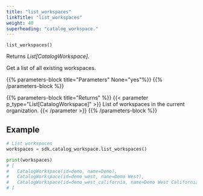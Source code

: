 ```yaml
---
title: "list_workspaces"
linkTitle: "list_workspaces"
weight: 40
superheading: "catalog_workspace."
---
```


<!-- TODO -->

``list_workspaces()``

Returns *List[CatalogWorkspace]*.

Get a list of all existing workspaces.

{{% parameters-block title="Parameters" None="yes"%}}
{{% /parameters-block %}}

{{% parameters-block title="Returns" %}}
{{< parameter p_type="List[CatalogWorkspace]" >}}
List of workspaces in the current organization.
{{< /parameter >}}
{{% /parameters-block %}}

## Example

```python
# List workspaces
workspaces = sdk.catalog_workspace.list_workspaces()

print(workspaces)
# [
#   CatalogWorkspace(id=demo, name=Demo),
#   CatalogWorkspace(id=demo_west, name=Demo West),
#   CatalogWorkspace(id=demo_west_california, name=Demo West California)
# ]
```
